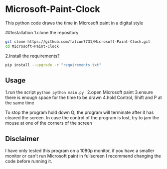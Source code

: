 ﻿# Microsoft-Paint-Clock
 This python code draws the time in Microsoft paint in a digital style

 ##Installation
  1.clone the repository
  ```bash
git clone https://github.com/falcon7731/Microsoft-Paint-Clock.git
cd Microsoft-Paint-Clock
```
  2.Install the requirements?
   ```bash
pip install --upgrade -r "requirements.txt"
```

## Usage
  1.run the script
     ```python
    python main.py
    ```
  2.open Microsoft paint
  3.ensure there is enough space for the time to be drawn
  4.hold Control, Shift and P at the same time
  
  To stop the program hold down Q; the program will terminate after it has cleared the screen. In case the control of the program is lost, try to jam the mouse at one of the corners of the screen


## Disclaimer
  I have only tested this program on a 1080p monitor, if you have a smaller monitor or can't run Microsoft paint in fullscreen I recommend changing the code before running it.
 
